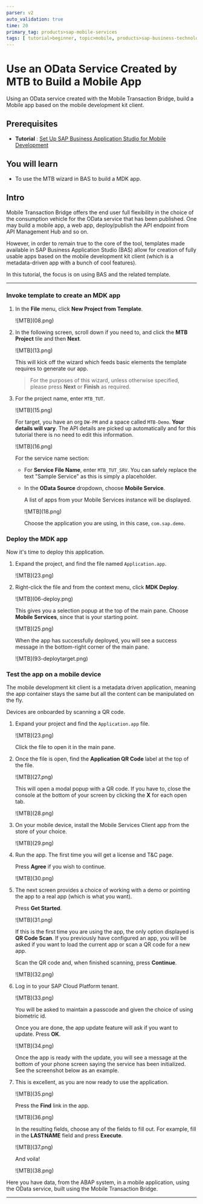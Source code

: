 ```yaml
---
parser: v2
auto_validation: true
time: 20
primary_tag: products>sap-mobile-services
tags: [ tutorial>beginner, topic>mobile, products>sap-business-technology-platform, products>sap-mobile-services ]
---
```


# Use an OData Service Created by MTB to Build a Mobile App
<!-- description --> Using an OData service created with the Mobile Transaction Bridge, build a Mobile app based on the mobile development kit client.

## Prerequisites
- **Tutorial** : [Set Up SAP Business Application Studio for Mobile Development](cp-mobile-bas-setup)

## You will learn
- To use the MTB wizard in BAS to build a MDK app.

## Intro
Mobile Transaction Bridge offers the end user full flexibility in the choice of the consumption vehicle for the OData service that has been published. One may build a mobile app, a web app, deploy/publish the API endpoint from API Management Hub and so on.

However, in order to remain true to the core of the tool, templates made available in SAP Business Application Studio (BAS) allow for creation of fully usable apps based on the mobile development kit client (which is a metadata-driven app with a bunch of cool features).

In this tutorial, the focus is on using BAS and the related template.

---

### Invoke template to create an MDK app


1. In the **File** menu, click **New Project from Template**.

    <!-- border -->![MTB](08.png)

2. In the following screen, scroll down if you need to, and click the **MTB Project** tile and then **Next**.

    <!-- border -->![MTB](13.png)

    This will kick off the wizard which feeds basic elements the template requires to generate our app.

    >For the purposes of this wizard, unless otherwise specified, please press **Next** or **Finish** as required.

3. For the project name, enter `MTB_TUT`.

    <!-- border -->![MTB](15.png)

    For target, you have an org `DW-PM` and a space called `MTB-Demo`. **Your details will vary**. The API details are picked up automatically and for this tutorial there is no need to edit this information.

    <!-- border -->![MTB](16.png)

    For the service name section:

    - For **Service File Name**, enter `MTB_TUT_SRV`.  You can safely replace the text "Sample Service" as this is simply a placeholder.

    - In the **OData Source** dropdown, choose **Mobile Service**.

        A list of apps from your Mobile Services instance will be displayed.

        <!-- border -->![MTB](18.png)

        Choose the application you are using, in this case, `com.sap.demo`.


### Deploy the MDK app


Now it's time to deploy this application.

1. Expand the project, and find the file named `Application.app`.

    <!-- border -->![MTB](23.png)

2. Right-click the file and from the context menu, click **MDK Deploy**.

    <!-- border -->![MTB](06-deploy.png)

    This gives you a selection popup at the top of the main pane. Choose **Mobile Services**, since that is your starting point.

    <!-- border -->![MTB](25.png)

    When the app has successfully deployed, you will see a success message in the bottom-right corner of the main pane.

    <!-- border -->![MTB](93-deploytarget.png)




### Test the app on a mobile device


The mobile development kit client is a metadata driven application, meaning the app container stays the same but all the content can be manipulated on the fly.

Devices are onboarded by scanning a QR code.

1. Expand your project and find the `Application.app` file.

    <!-- border -->![MTB](23.png)

    Click the file to open it in the main pane.

2. Once the file is open, find the **Application QR Code** label at the top of the file.

    <!-- border -->![MTB](27.png)

    This will open a modal popup with a QR code. If you have to, close the console at the bottom of your screen by clicking the **X** for each open tab.

    <!-- border -->![MTB](28.png)

3. On your mobile device, install the Mobile Services Client app from the store of your choice.

    <!-- border -->![MTB](29.png)

4. Run the app. The first time you will get a license and T&C page.

    Press **Agree** if you wish to continue.

    <!-- border -->![MTB](30.png)


5. The next screen provides a choice of working with a demo or pointing the app to a real app (which is what you want).

    Press **Get Started**.

    <!-- border -->![MTB](31.png)

    If this is the first time you are using the app, the only option displayed is **QR Code Scan**. If you previously have configured an app, you will be asked if you want to load the current app or scan a QR code for a new app.

    Scan the QR code and, when finished scanning, press **Continue**.

    <!-- border -->![MTB](32.png)

6. Log in to your SAP Cloud Platform tenant.

    <!-- border -->![MTB](33.png)

    You will be asked to maintain a passcode and given the choice of using biometric id.

    Once you are done, the app update feature will ask if you want to update. Press **OK**.

    <!-- border -->![MTB](34.png)

    Once the app is ready with the update, you will see a message at the bottom of your phone screen saying the service has been initialized. See the screenshot below as an example.

7. This is excellent, as you are now ready to use the application.

    <!-- border -->![MTB](35.png)

    Press the **Find** link in the app.

    <!-- border -->![MTB](36.png)

    In the resulting fields, choose any of the fields to fill out. For example, fill in the **LASTNAME** field and press **Execute**.

    <!-- border -->![MTB](37.png)

    And voila!

    <!-- border -->![MTB](38.png)

Here you have data, from the ABAP system, in a mobile application, using the OData service, built using the Mobile Transaction Bridge.


---
